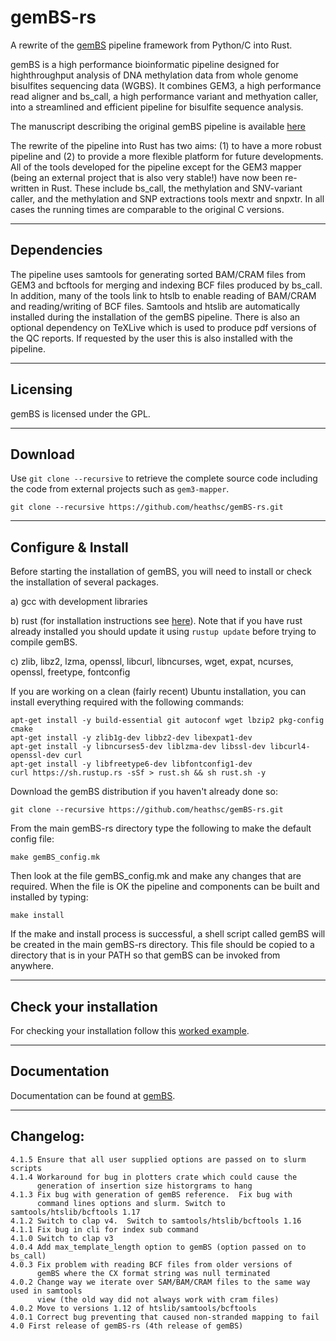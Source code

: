 # gemBS-rs
A rewrite of the [gemBS](https://github.com/heathsc/gemBS) pipeline
framework from Python/C into Rust.

gemBS is a high performance bioinformatic pipeline designed for highthroughput analysis
of DNA methylation data from whole genome bisulfites sequencing data
(WGBS). It combines GEM3, a high performance read aligner and
bs_call, a high performance variant and methyation caller, into a streamlined and efficient pipeline for
bisulfite sequence analysis.

The manuscript describing the original gemBS pipeline is available
[here](https://doi.org/10.1093/bioinformatics/bty690)

The rewrite of the pipeline into Rust has two aims: (1) to have a more
robust pipeline and (2) to provide a more flexible platform for future
developments.  All of the tools developed for the pipeline except for the GEM3 mapper (being an external project that is also very stable!) have now been re-written in Rust. These include bs_call, the methylation and SNV-variant caller, and the methylation and SNP extractions tools mextr and snpxtr.  In all cases the running times are comparable to the original C versions.

------------
Dependencies
------------

The pipeline uses samtools for generating sorted BAM/CRAM files from GEM3 and bcftools for merging and indexing BCF files produced by bs_call.  In addition, many of the tools link to htslb to enable reading of BAM/CRAM and reading/writing of BCF files.  Samtools and htslib are automatically installed during the installation of the gemBS pipeline.   There is also an optional dependency on TeXLive which is used to produce pdf versions of the QC reports.  If requested by the user this is also installed with the pipeline.

---------   
Licensing
---------

gemBS is licensed under the GPL.

--------
Download
--------

Use ``git clone --recursive`` to retrieve the complete source code including the code from external projects such as ``gem3-mapper``.

    git clone --recursive https://github.com/heathsc/gemBS-rs.git

-------------------
Configure & Install
-------------------

Before starting the installation of gemBS, you will need to install
or check the installation of several packages.

  a) gcc with development libraries
  
  b) rust (for installation instructions see [here](https://www.rust-lang.org/learn/get-started)).  Note that if you have rust already installed you should update it using ``rustup update`` before trying to compile gemBS.
  
  c) zlib, libz2, lzma, openssl, libcurl, libncurses, wget, expat, ncurses, openssl, freetype, fontconfig
  
If you are working on a clean (fairly recent) Ubuntu installation, you
can install everything required with the following commands:

    apt-get install -y build-essential git autoconf wget lbzip2 pkg-config cmake
    apt-get install -y zlib1g-dev libbz2-dev libexpat1-dev
    apt-get install -y libncurses5-dev liblzma-dev libssl-dev libcurl4-openssl-dev curl
    apt-get install -y libfreetype6-dev libfontconfig1-dev
    curl https://sh.rustup.rs -sSf > rust.sh && sh rust.sh -y

Download the gemBS distribution if you haven't already done so:

    git clone --recursive https://github.com/heathsc/gemBS-rs.git
    
From the main gemBS-rs directory type the following to make the default config file:

    make gemBS_config.mk
    
Then look at the file gemBS_config.mk and make any changes that are required.  When the file is OK the pipeline and components can be built and installed by typing:

    make install

If the make and install process is successful, a shell script called gemBS will be created in the main gemBS-rs directory.  This file should be copied to a directory that is in your PATH so that gemBS can be invoked from anywhere.

-----------------------
Check your installation
-----------------------

For checking your installation follow this
[worked example](http://statgen.cnag.cat/gemBS/UserGuide/_build/html/example.html).

-------------
Documentation
-------------

Documentation can be found at
[gemBS](http://statgen.cnag.cat/gemBS/).

----------
Changelog:
----------
    4.1.5 Ensure that all user supplied options are passed on to slurm scripts
    4.1.4 Workaround for bug in plotters crate which could cause the
          generation of insertion size historgrams to hang
    4.1.3 Fix bug with generation of gemBS reference.  Fix bug with
          command lines options and slurm. Switch to samtools/htslib/bcftools 1.17
    4.1.2 Switch to clap v4.  Switch to samtools/htslib/bcftools 1.16
    4.1.1 Fix bug in cli for index sub command
    4.1.0 Switch to clap v3
    4.0.4 Add max_template_length option to gemBS (option passed on to bs_call)
    4.0.3 Fix problem with reading BCF files from older versions of
          gemBS where the CX format string was null terminated
    4.0.2 Change way we iterate over SAM/BAM/CRAM files to the same way used in samtools 
          view (the old way did not always work with cram files)
    4.0.2 Move to versions 1.12 of htslib/samtools/bcftools
    4.0.1 Correct bug preventing that caused non-stranded mapping to fail
    4.0 First release of gemBS-rs (4th release of gemBS)
